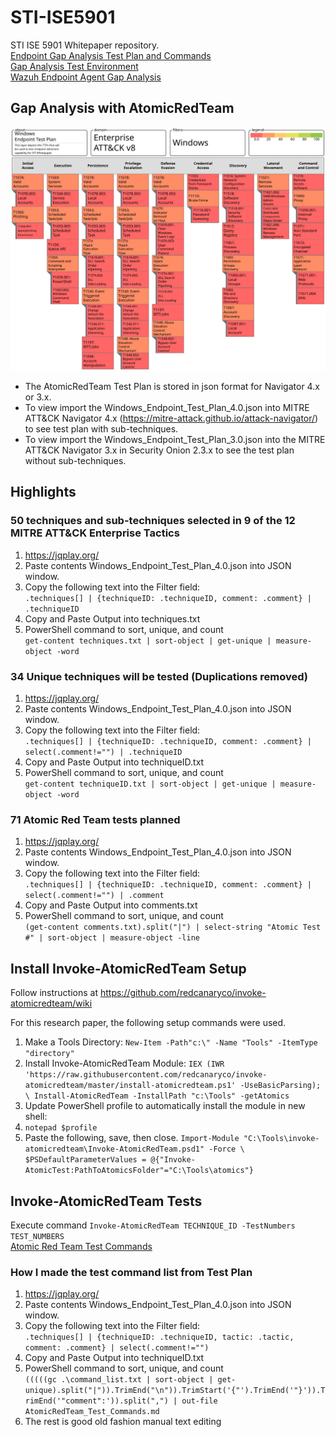 # STI-ISE5901
STI ISE 5901 Whitepaper repository. \
[Endpoint Gap Analysis Test Plan and Commands](https://github.com/lock-wire/STI-ISE5901/blob/main/AtomicRedTeam_Test_Plan/Readme.md)\
[Gap Analysis Test Environment](https://github.com/lock-wire/STI-ISE5901/tree/main/Test%20Environment%20Config)\
[Wazuh Endpoint Agent Gap Analysis](https://github.com/lock-wire/STI-ISE5901/tree/main/Wazuh%20Test)

## Gap Analysis with AtomicRedTeam
![MITRE ATT&CK Navigator](./AtomicRedTeam_Test_Plan/Windows_Endpoint_Test_Plan_Filtered.svg)
- The AtomicRedTeam Test Plan is stored in json format for Navigator 4.x or 3.x.  
- To view import the Windows_Endpoint_Test_Plan_4.0.json into MITRE ATT&CK Navigator 4.x (https://mitre-attack.github.io/attack-navigator/) to see test plan with sub-techniques.
- To view import the Windows_Endpoint_Test_Plan_3.0.json into the MITRE ATT&CK Navigator 3.x in Security Onion 2.3.x to see the test plan without sub-techniques.

## Highlights
### **50** techniques and sub-techniques selected in 9 of the 12 MITRE ATT&CK Enterprise Tactics
1. https://jqplay.org/
2. Paste contents Windows_Endpoint_Test_Plan_4.0.json into JSON window.
3. Copy the following text into the Filter field: \
`.techniques[] | {techniqueID: .techniqueID, comment: .comment} | .techniqueID`
4. Copy and Paste Output into techniques.txt
5. PowerShell command to sort, unique, and count \
`get-content techniques.txt | sort-object | get-unique | measure-object -word`

### **34** Unique techniques will be tested (Duplications removed)
1. https://jqplay.org/
2. Paste contents Windows_Endpoint_Test_Plan_4.0.json into JSON window.
3. Copy the following text into the Filter field: \
`.techniques[] | {techniqueID: .techniqueID, comment: .comment} | select(.comment!="") | .techniqueID`
4. Copy and Paste Output into techniqueID.txt
5. PowerShell command to sort, unique, and count \
`get-content techniqueID.txt | sort-object | get-unique | measure-object -word`

### **71** Atomic Red Team tests planned
1. https://jqplay.org/
2. Paste contents Windows_Endpoint_Test_Plan_4.0.json into JSON window.
3. Copy the following text into the Filter field: \
`.techniques[] | {techniqueID: .techniqueID, comment: .comment} | select(.comment!="") | .comment`
4. Copy and Paste Output into comments.txt
5. PowerShell command to sort, unique, and count \
`(get-content comments.txt).split("|") | select-string "Atomic Test #" | sort-object | measure-object -line`

## Install Invoke-AtomicRedTeam Setup
Follow instructions at https://github.com/redcanaryco/invoke-atomicredteam/wiki

For this research paper, the following setup commands were used.
1. Make a Tools Directory: `New-Item -Path"c:\" -Name "Tools" -ItemType "directory"`
2. Install Invoke-AtomicRedTeam Module:
`IEX (IWR 'https://raw.githubusercontent.com/redcanaryco/invoke-atomicredteam/master/install-atomicredteam.ps1' -UseBasicParsing); \
Install-AtomicRedTeam -InstallPath "c:\Tools" -getAtomics`
3. Update PowerShell profile to automatically install the module in new shell:
1. `notepad $profile`
2. Paste the following, save, then close. 
`Import-Module "C:\Tools\invoke-atomicredteam\Invoke-AtomicRedTeam.psd1" -Force \
$PSDefaultParameterValues = @{"Invoke-AtomicTest:PathToAtomicsFolder"="C:\Tools\atomics"}`

## Invoke-AtomicRedTeam Tests
Execute command	`Invoke-AtomicRedTeam TECHNIQUE_ID -TestNumbers TEST_NUMBERS` \
[Atomic Red Team Test Commands](https://github.com/lock-wire/STI-ISE5901/blob/main/AtomicRedTeam_Test_Plan/Readme.md)

### How I made the test command list from Test Plan
1. https://jqplay.org/
2. Paste contents Windows_Endpoint_Test_Plan_4.0.json into JSON window.
3. Copy the following text into the Filter field: \
`.techniques[] | {techniqueID: .techniqueID, tactic: .tactic, comment: .comment} | select(.comment!="")`
4. Copy and Paste Output into techniqueID.txt
5. PowerShell command to sort, unique, and count \
`(((((gc .\command_list.txt | sort-object | get-unique).split("|")).TrimEnd("\n")).TrimStart('{"').TrimEnd('"}')).TrimEnd('"comment":')).split(",") | out-file AtomicRedTeam_Test_Commands.md`
6. The rest is good old fashion manual text editing